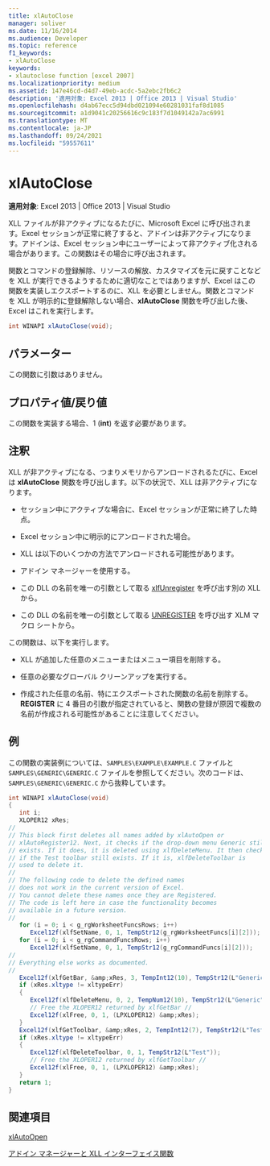 ```yaml
---
title: xlAutoClose
manager: soliver
ms.date: 11/16/2014
ms.audience: Developer
ms.topic: reference
f1_keywords:
- xlAutoClose
keywords:
- xlautoclose function [excel 2007]
ms.localizationpriority: medium
ms.assetid: 147e46cd-d4d7-49eb-acdc-5a2ebc2fb6c2
description: '適用対象: Excel 2013 | Office 2013 | Visual Studio'
ms.openlocfilehash: d4ab67ecc5d94dbd021094e60281031faf8d1085
ms.sourcegitcommit: a1d9041c20256616c9c183f7d1049142a7ac6991
ms.translationtype: MT
ms.contentlocale: ja-JP
ms.lasthandoff: 09/24/2021
ms.locfileid: "59557611"
---
```

# <a name="xlautoclose"></a>xlAutoClose

 **適用対象**: Excel 2013 | Office 2013 | Visual Studio 
  
XLL ファイルが非アクティブになるたびに、Microsoft Excel に呼び出されます。Excel セッションが正常に終了すると、アドインは非アクティブになります。アドインは、Excel セッション中にユーザーによって非アクティブ化される場合があります。この関数はその場合に呼び出されます。
  
関数とコマンドの登録解除、リソースの解放、カスタマイズを元に戻すことなどを XLL が実行できるようするために適切なことではありますが、Excel はこの関数を実装しエクスポートするのに、XLL を必要としません。関数とコマンドを XLL が明示的に登録解除しない場合、**xlAutoClose** 関数を呼び出した後、Excel はこれを実行します。 
  
```cs
int WINAPI xlAutoClose(void);
```

## <a name="parameters"></a>パラメーター

この関数に引数はありません。
  
## <a name="property-valuereturn-value"></a>プロパティ値/戻り値

この関数を実装する場合、1 (**int**) を返す必要があります。
  
## <a name="remarks"></a>注釈

XLL が非アクティブになる、つまりメモリからアンロードされるたびに、Excel は **xlAutoClose** 関数を呼び出します。以下の状況で、XLL は非アクティブになります。 
  
- セッション中にアクティブな場合に、Excel セッションが正常に終了した時点。
    
- Excel セッション中に明示的にアンロードされた場合。
    
- XLL は以下のいくつかの方法でアンロードされる可能性があります。
    
- アドイン マネージャーを使用する。
    
- この DLL の名前を唯一の引数として取る [xlfUnregister](xlfunregister-form-1.md) を呼び出す別の XLL から。 
    
- この DLL の名前を唯一の引数として取る [UNREGISTER](xlfunregister-form-1.md) を呼び出す XLM マクロ シートから。 
    
この関数は、以下を実行します。
  
- XLL が追加した任意のメニューまたはメニュー項目を削除する。
    
- 任意の必要なグローバル クリーンアップを実行する。
    
- 作成された任意の名前、特にエクスポートされた関数の名前を削除する。**REGISTER** に 4 番目の引数が指定されていると、関数の登録が原因で複数の名前が作成される可能性があることに注意してください。 
    
## <a name="example"></a>例

この関数の実装例については、`SAMPLES\EXAMPLE\EXAMPLE.C` ファイルと `SAMPLES\GENERIC\GENERIC.C` ファイルを参照してください。次のコードは、`SAMPLES\GENERIC\GENERIC.C` から抜粋しています。
  
```cs
int WINAPI xlAutoClose(void)
{
   int i;
   XLOPER12 xRes;
//
// This block first deletes all names added by xlAutoOpen or
// xlAutoRegister12. Next, it checks if the drop-down menu Generic still
// exists. If it does, it is deleted using xlfDeleteMenu. It then checks
// if the Test toolbar still exists. If it is, xlfDeleteToolbar is
// used to delete it.
//
// The following code to delete the defined names
// does not work in the current version of Excel. 
// You cannot delete these names once they are Registered.
// The code is left here in case the functionality becomes 
// available in a future version.
//
   for (i = 0; i < g_rgWorksheetFuncsRows; i++)
      Excel12f(xlfSetName, 0, 1, TempStr12(g_rgWorksheetFuncs[i][2]));
   for (i = 0; i < g_rgCommandFuncsRows; i++)
      Excel12f(xlfSetName, 0, 1, TempStr12(g_rgCommandFuncs[i][2]));
//
// Everything else works as documented.
//
   Excel12f(xlfGetBar, &amp;xRes, 3, TempInt12(10), TempStr12(L"Generic"), TempInt12(0));
   if (xRes.xltype != xltypeErr)
   {
      Excel12f(xlfDeleteMenu, 0, 2, TempNum12(10), TempStr12(L"Generic"));
      // Free the XLOPER12 returned by xlfGetBar //
      Excel12f(xlFree, 0, 1, (LPXLOPER12) &amp;xRes);
   }
   Excel12f(xlfGetToolbar, &amp;xRes, 2, TempInt12(7), TempStr12(L"Test"));
   if (xRes.xltype != xltypeErr)
   {
      Excel12f(xlfDeleteToolbar, 0, 1, TempStr12(L"Test"));
      // Free the XLOPER12 returned by xlfGetToolbar //
      Excel12f(xlFree, 0, 1, (LPXLOPER12) &amp;xRes);
   }
   return 1;
}
```

## <a name="see-also"></a>関連項目



[xlAutoOpen](xlautoopen.md)


[アドイン マネージャーと XLL インターフェイス関数](add-in-manager-and-xll-interface-functions.md)

